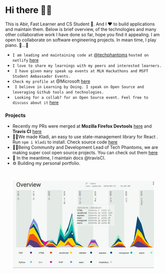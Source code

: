 # Hi there 🙋‍♂️
This is Abir, Fast Learner and CS Student 🎇. And I ❤ to build applications and maintain them. Below is brief overview, of the technologies and many other collaborative work I have done so far, hope you find it appealing. I am open to collaborate on software engineering projects. In mean time, I play piano. 🎹...🤭
<p align=center>
  
- ```I am leading and maintaining code at``` [@techphantoms](https://github.com/tech-phantoms) ```hosted on netlify``` [here](https://techphantoms.netlify.app) <br/>
- ``` I love to share my learnings with my peers and interested learners. ``` <br/>
- ``` I have given many speak up events at MLH Hackathons and MSFT Student Ambassador Events.```
- ```Check my profile at``` @Microsoft  [here](https://studentambassadors.microsoft.com/en-US/profile/49532)
- ``` I believe in Learning by Doing. I speak on Open Source and leveraging Github tools and technologies.```
- ``` Looking for a collab? for an Open Source event. Feel free to discuss about it``` [here](https://github.com/imabp/collabs)
</p>


### Projects

- Recently my PRs were merged at **Mozilla Firefox Devtools** [here](https://github.com/firefox-devtools/profiler/pull/2937) and **Travis CI** [here](https://github.com/travis-ci/docs-travis-ci-com/pull/2881)
- 👨‍💻We made Kladi, an easy to use state-management library for React . Run `npm i kladi` to install. Check source code [here](https://github.com/tech-phantoms/kladi)
- 🙋‍♂️Being Community and Development Lead of Tech Phantoms, we are making super cool open source projects. You can check out them [here](https://github.com/tech-phantoms)
- 📃 In the meantime, I maintain docs @travisCI.
- ⚙ Building my personal portfolio. 
<p align=center><br/><br/>
<img src="https://github.com/imabp/imabp/blob/gh-pages/static/readmeAssets/Overview.gif" width="90%"><br/><br/>

</p>



